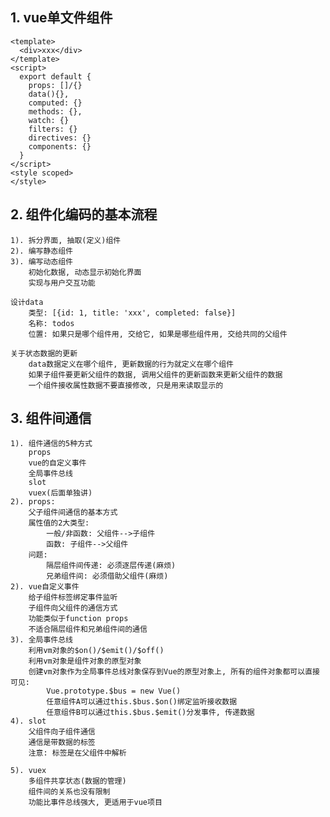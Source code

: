 ## 1. vue单文件组件
    <template>
      <div>xxx</div>
    </template>
    <script>
      export default {
        props: []/{}
        data(){},
        computed: {}
        methods: {},
        watch: {}
        filters: {}
        directives: {}
        components: {}
      }
    </script>
    <style scoped>
    </style>

## 2. 组件化编码的基本流程
    1). 拆分界面, 抽取(定义)组件
    2). 编写静态组件
    3). 编写动态组件
        初始化数据, 动态显示初始化界面
        实现与用户交互功能

    设计data
        类型: [{id: 1, title: 'xxx', completed: false}]
        名称: todos
        位置: 如果只是哪个组件用, 交给它, 如果是哪些组件用, 交给共同的父组件
    
    关于状态数据的更新
        data数据定义在哪个组件, 更新数据的行为就定义在哪个组件
        如果子组件要更新父组件的数据, 调用父组件的更新函数来更新父组件的数据
        一个组件接收属性数据不要直接修改, 只是用来读取显示的

## 3. 组件间通信
    1). 组件通信的5种方式
        props
        vue的自定义事件
        全局事件总线
        slot
        vuex(后面单独讲)
    2). props:
        父子组件间通信的基本方式
        属性值的2大类型:
            一般/非函数: 父组件-->子组件
            函数: 子组件-->父组件
        问题: 
            隔层组件间传递: 必须逐层传递(麻烦)
            兄弟组件间: 必须借助父组件(麻烦)
    2). vue自定义事件
        给子组件标签绑定事件监听
        子组件向父组件的通信方式
        功能类似于function props
        不适合隔层组件和兄弟组件间的通信
    3). 全局事件总线
        利用vm对象的$on()/$emit()/$off()
        利用vm对象是组件对象的原型对象
        创建vm对象作为全局事件总线对象保存到Vue的原型对象上, 所有的组件对象都可以直接可见:
            Vue.prototype.$bus = new Vue()
            任意组件A可以通过this.$bus.$on()绑定监听接收数据
            任意组件B可以通过this.$bus.$emit()分发事件, 传递数据
    4). slot
        父组件向子组件通信
        通信是带数据的标签
        注意: 标签是在父组件中解析

    5). vuex
        多组件共享状态(数据的管理)
        组件间的关系也没有限制
        功能比事件总线强大, 更适用于vue项目